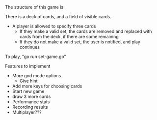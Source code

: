 
The structure of this game is

There is a deck of cards, and a field of visible cards.
- A player is allowed to specify three cards
  - If they make a valid set, the cards are removed and replaced with cards from the deck, if there are some remaining
  - If they do not make a valid set, the user is notified, and play continues

To play, "go run set-game.go"


Features to implement
  - More god mode options
    - Give hint
  - Add more keys for choosing cards
  - Start new game
  - draw 3 more cards
  - Performance stats
  - Recording results
  - Multiplayer???